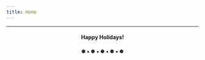 ```yaml
---
title: Home
---
```

---
#### <p style="text-align: center;">Happy Holidays!</p>
#### <p style="text-align: center;">❅ • ❅ • ❅ • ❅ • ❅</p>
